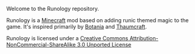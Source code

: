 Welcome to the Runology repository.

Runology is a [Minecraft](https://minecraft.net/) mod based on adding runic themed magic to the game. It's inspired primarily by [Botania](https://botaniamod.net/) and [Thaumcraft](https://minecraft.curseforge.com/projects/thaumcraft/).

Runology is licensed under a [Creative Commons Attribution-NonCommercial-ShareAlike 3.0 Unported License](https://creativecommons.org/licenses/by-nc-sa/3.0/deed.en_US)
